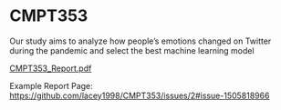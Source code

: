 # CMPT353

Our study aims to analyze how people’s emotions changed on Twitter during the pandemic and select the best machine learning model

[CMPT353_Report.pdf](https://github.com/lacey1998/CMPT353/files/10275342/CMPT353_Report.pdf)

Example Report Page:
https://github.com/lacey1998/CMPT353/issues/2#issue-1505818966
